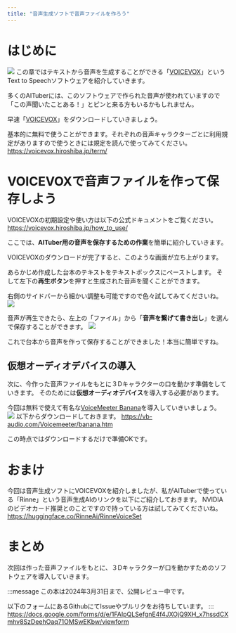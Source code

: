 ```yaml
---
title: "音声生成ソフトで音声ファイルを作ろう"
---
```

# はじめに
![](https://storage.googleapis.com/zenn-user-upload/dc3065981791-20240219.png)
この章ではテキストから音声を生成することができる「[VOICEVOX](https://voicevox.hiroshiba.jp/
)」というText to Speechソフトウェアを紹介していきます。

多くのAITuberには、このソフトウェアで作られた音声が使われていますので「この声聞いたことある！」とピンと来る方もいるかもしれません。

早速「[VOICEVOX](https://voicevox.hiroshiba.jp/
)」をダウンロードしていきましょう。


基本的に無料で使うことができます。それぞれの音声キャラクターごとに利用規定がありますので使うときには規定を読んで使ってみてください。
https://voicevox.hiroshiba.jp/term/

# VOICEVOXで音声ファイルを作って保存しよう
VOICEVOXの初期設定や使い方は以下の公式ドキュメントをご覧ください。
https://voicevox.hiroshiba.jp/how_to_use/

ここでは、**AITuber用の音声を保存するための作業**を簡単に紹介していきます。

VOICEVOXのダウンロードが完了すると、このような画面が立ち上がります。

あらかじめ作成した台本のテキストをテキストボックスにペーストします。
そして左下の**再生ボタン**を押すと生成された音声を聞くことができます。

右側のサイドバーから細かい調整も可能ですので色々試してみてくださいね。
![](https://storage.googleapis.com/zenn-user-upload/ceac1f2d5cb7-20240218.png)

音声が再生できたら、左上の「ファイル」から「**音声を繋げて書き出し**」を選んで保存することができます。
![](https://storage.googleapis.com/zenn-user-upload/91d377b7e3ce-20240218.png)

これで台本から音声を作って保存することができました！本当に簡単ですね。

## 仮想オーディオデバイスの導入
次に、今作った音声ファイルをもとに３Dキャラクターの口を動かす準備をしていきます。
そのためには**仮想オーディオデバイス**を導入する必要があります。

今回は無料で使えて有名な[VoiceMeeter Banana](https://vb-audio.com/Voicemeeter/banana.htm)を導入していきいましょう。
![](https://storage.googleapis.com/zenn-user-upload/9bbabaaeec99-20240218.png)
以下からダウンロードしておきます。
https://vb-audio.com/Voicemeeter/banana.htm

この時点ではダウンロードするだけで準備OKです。

# おまけ
今回は音声生成ソフトにVOICEVOXを紹介しましたが、私がAITuberで使っている「Rinne」という音声生成AIのリンクを以下にご紹介しておきます。
NVIDIAのビデオカード推奨とのことですので持っている方は試してみてくださいね。
https://huggingface.co/RinneAi/RinneVoiceSet

# まとめ
次回は作った音声ファイルをもとに、３Dキャラクターが口を動かすためのソフトウェアを導入していきます。

:::message
この本は2024年3月31日まで、公開レビュー中です。

以下のフォームにあるGithubにてIssueやプルリクをお待ちしています。
:::
https://docs.google.com/forms/d/e/1FAIpQLSefgnE4f4JXOjQ9XH_x7hssdCXmhv8SzDeehOaq71OMSwEKbw/viewform

